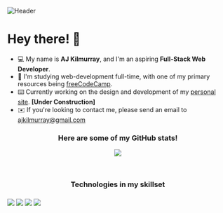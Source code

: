 ![Header](https://imgur.com/BaW8tJS.jpg)
<h1>Hey there! 👋</h1>
<ul>
  <li>💻 My name is <strong>AJ Kilmurray</strong>, and I'm an aspiring <strong>Full-Stack Web Developer</strong>.</li>
  <li>📝 I'm studying web-development full-time, with one of my primary resources being <a href="https://www.freecodecamp.org/" target="_blank">freeCodeCamp</a>.</li>
  <li>⌨️ Currently working on the design and development of my <a href="https://ajkilmurray.xyz" target="_blank">personal site</a>. <strong>[Under Construction]</strong></li>
  <li>✉️ If you're looking to contact me, please send an email to <a href="mailto:ajkilmurray@gmail.com" target="_blank">ajkilmurray@gmail.com</a></li>
</ul>
<h3 align="center">Here are some of my GitHub stats!</h3>
<p align="center"><img align="center" src="https://github-readme-streak-stats.herokuapp.com/?user=ajkilmurray&theme=dark"></p>
<br>
<h3 align="center">Technologies in my skillset<h3>

  <img src="https://img.icons8.com/color/50/4a90e2/html-5--v1.png"/>
  <img src="https://img.icons8.com/color/50/4a90e2/css3.png"/>
  <img src="https://img.icons8.com/color/48/4a90e2/javascript.png"/>
  <img src="https://img.icons8.com/color/48/4a90e2/sass.png"/>




